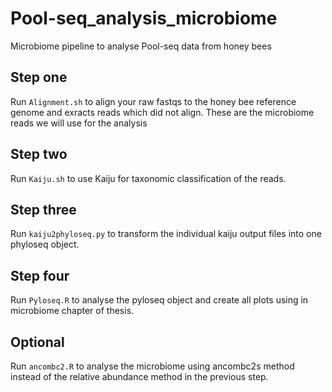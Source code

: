 # Pool-seq_analysis_microbiome
Microbiome pipeline to analyse Pool-seq data from honey bees

## Step one
Run ```Alignment.sh``` to align your raw fastqs to the honey bee reference genome and exracts 
reads which did not align. These are the microbiome reads we will use for the analysis

## Step two

Run ```Kaiju.sh``` to use Kaiju for taxonomic classification of the reads.

## Step three

Run ```kaiju2phyloseq.py``` to transform the individual kaiju output files into one phyloseq object.

## Step four

Run ```Pyloseq.R``` to analyse the pyloseq object and create all plots using in microbiome chapter of thesis.


## Optional

Run ```ancombc2.R``` to analyse the microbiome using ancombc2s method instead of the relative abundance method in the previous step.
